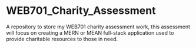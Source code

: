 # WEB701_Charity_Assessment
A repository to store my WEB701 charity assessment work, this assessment will focus on creating a MERN or MEAN full-stack application used to provide charitable resources to those in need.
